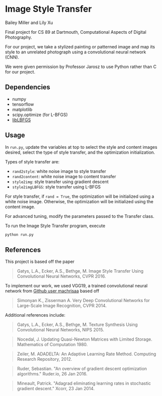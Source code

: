 # Image Style Transfer
Bailey Miller and Lily Xu

Final project for CS 89 at Dartmouth, Computational Aspects of Digital Photography.

For our project, we take a stylized painting or patterned image and map its style to an unrelated photograph using a convolutional neural network (CNN).

We were given permission by Professor Jarosz to use Python rather than C for our project. 


## Dependencies

- numpy
- tensorflow
- matplotlib
- scipy.optimize (for L-BFGS)
- [libLBFGS](https://docs.scipy.org/doc/scipy/reference/generated/scipy.optimize.fmin_l_bfgs_b.html)


## Usage

In `run.py`, update the variables at top to select the style and content images desired, select the type of style transfer, and the optimization initialization. 

Types of style transfer are:

- `rand2style`: white noise image to style transfer
- `rand2content`: white noise image to content transfer
- `style2img`: style transfer using gradient descent
- `style2imgLBFGS`: style transfer using L-BFGS

For style transfer, if `rand = True`, the optimization will be initialized using a white noise image. Otherwise, the optimization will be initialized using the content image.

For advanced tuning, modify the parameters passed to the Transfer class.

To run the Image Style Transfer program, execute

```sh
python run.py
```



## References

This project is based off the paper
> Gatys, L.A., Ecker, A.S., Bethge, M. 
> Image Style Transfer Using Convolutional Neural Networks, CVPR 2016.

To implement our work, we used VGG19, a trained convolutional neural network from [Github user machrisaa](https://github.com/machrisaa/tensorflow-vgg) based off
> Simonyan K., Zisserman A. Very Deep Convolutional Networks for Large-Scale Image Recognition, CVPR 2014.

Additional references include:
> Gatys, L.A., Ecker, A.S., Bethge, M.
> Texture Synthesis Using Convolutional Neural
Networks, NIPS 2015.

> Nocedal, J. Updating Quasi-Newton Matrices with Limited Storage. Mathematics of Computation 1980.

> Zeiler, M. ADADELTA: An Adaptive Learning Rate Method. Computing Research Repository, 2012.

> Ruder, Sebastian. "An overview of gradient descent optimization algorithms." Ruder.io, 26 Jan 2016.

> Mineault, Patrick. "Adagrad eliminating learning rates in stochastic gradient descent." Xcorr, 23 Jan 2014.